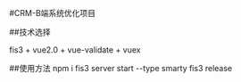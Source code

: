 #CRM-B端系统优化项目

##技术选择

fis3 + vue2.0 + vue-validate + vuex

##使用方法
npm i
fis3 server start --type smarty
fis3 release
